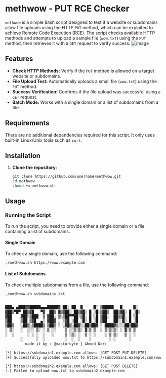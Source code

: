 # methwow - PUT RCE Checker

`methwow` is a simple Bash script designed to test if a website or subdomains allow file uploads using the HTTP `PUT` method, which can be exploited to achieve Remote Code Execution (RCE). The script checks available HTTP methods and attempts to upload a sample file (`wow.txt`) using the `PUT` method, then retrieves it with a `GET` request to verify success.
![image](https://github.com/user-attachments/assets/16795bd1-9767-4e73-aaa1-da1d4e64a388)

## Features

- **Check HTTP Methods:** Verify if the `PUT` method is allowed on a target website or subdomains.
- **File Upload Test:** Automatically uploads a small file (`wow.txt`) using the `PUT` method.
- **Success Verification:** Confirms if the file upload was successful using a `GET` request.
- **Batch Mode:** Works with a single domain or a list of subdomains from a file.

## Requirements

There are no additional dependencies required for this script. It only uses built-in Linux/Unix tools such as `curl`.

## Installation

1. **Clone the repository:**

   ```bash
   git clone https://github.com/username/methwow.git
   cd methwow
   chmod +x methwow.sh
## Usage

### Running the Script

To run the script, you need to provide either a single domain or a file containing a list of subdomains. 

#### Single Domain

To check a single domain, use the following command:

```bash
./methwow.sh https://www.example.com
```
#### List of Subdomains

To check multiple subdomains from a file, use the following command:

```bash
./methwow.sh subdomains.txt
```

```bash

███▄ ▄███▓▓█████▄▄▄█████▓ ██░ ██  █     █░ ▒█████   █     █░ 
▓██▒▀█▀ ██▒▓█   ▀▓  ██▒ ▓▒▓██░ ██▒▓█░ █ ░█░▒██▒  ██▒▓█░ █ ░█░ 
▓██    ▓██░▒███  ▒ ▓██░ ▒░▒██▀▀██░▒█░ █ ░█ ▒██░  ██▒▒█░ █ ░█ 
▒██    ▒██ ▒▓█  ▄░ ▓██▓ ░ ░▓█ ░██ ░█░ █ ░█ ▒██   ██░░█░ █ ░█ 
▒██▒   ░██▒░▒████▒ ▒██▒ ░ ░▓█▒░██▓░░██▒██▓ ░ ████▓▒░░░██▒██▓ 
░ ▒░   ░  ░░░ ▒░ ░ ▒ ░░    ▒ ░░▒░▒░ ▓░▒ ▒  ░ ▒░▒░▒░ ░ ▓░▒ ▒ 
░  ░      ░ ░ ░  ░   ░     ▒ ░▒░ ░  ▒ ░ ░    ░ ▒ ▒░   ▒ ░ ░ 
       ░      ░  ░         ░  ░  ░    ░        ░ ░      ░ 
         made it by : @masturbyte | Ahmed Kori

[*] https://subdomain1.example.com allows: [GET POST PUT DELETE]
[+] Successfully uploaded wow.txt to https://subdomain1.example.com/wow.txt

[*] https://subdomain2.example.com allows: [GET POST DELETE]
[-] Failed to upload wow.txt to subdomain2.example.com
```

